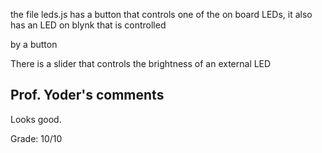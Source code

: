 the file leds.js has a button that controls one of the on board LEDs, it also has an LED on blynk that is controlled 

by a button

There is a slider that controls the brightness of an external LED 

## Prof. Yoder's comments
Looks good. 

Grade:  10/10

